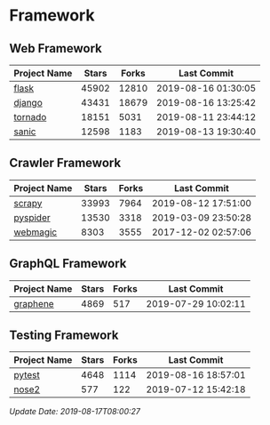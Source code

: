 # Framework

## Web Framework

| Project Name | Stars | Forks | Last Commit |
| ------------ | ----- | ----- | ----------- |
| [flask](https://github.com/pallets/flask) | 45902 | 12810 | 2019-08-16 01:30:05 |
| [django](https://github.com/django/django) | 43431 | 18679 | 2019-08-16 13:25:42 |
| [tornado](https://github.com/tornadoweb/tornado) | 18151 | 5031 | 2019-08-11 23:44:12 |
| [sanic](https://github.com/huge-success/sanic) | 12598 | 1183 | 2019-08-13 19:30:40 |

## Crawler Framework

| Project Name | Stars | Forks | Last Commit |
| ------------ | ----- | ----- | ----------- |
| [scrapy](https://github.com/scrapy/scrapy) | 33993 | 7964 | 2019-08-12 17:51:00 |
| [pyspider](https://github.com/binux/pyspider) | 13530 | 3318 | 2019-03-09 23:50:28 |
| [webmagic](https://github.com/code4craft/webmagic) | 8303 | 3555 | 2017-12-02 02:57:06 |

## GraphQL Framework

| Project Name | Stars | Forks | Last Commit |
| ------------ | ----- | ----- | ----------- |
| [graphene](https://github.com/graphql-python/graphene) | 4869 | 517 | 2019-07-29 10:02:11 |

## Testing Framework

| Project Name | Stars | Forks | Last Commit |
| ------------ | ----- | ----- | ----------- |
| [pytest](https://github.com/pytest-dev/pytest) | 4648 | 1114 | 2019-08-16 18:57:01 |
| [nose2](https://github.com/nose-devs/nose2) | 577 | 122 | 2019-07-12 15:42:18 |

*Update Date: 2019-08-17T08:00:27*